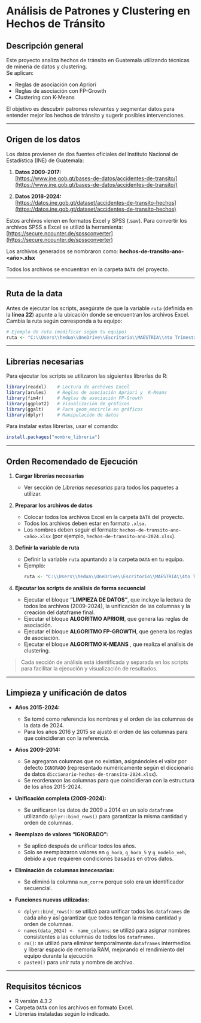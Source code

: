 # Análisis de Patrones y Clustering en Hechos de Tránsito

## Descripción general
Este proyecto analiza hechos de tránsito en Guatemala utilizando técnicas de minería de datos y clustering.  
Se aplican:

- Reglas de asociación con Apriori
- Reglas de asociación con FP-Growth
- Clustering con K-Means

El objetivo es descubrir patrones relevantes y segmentar datos para entender mejor los hechos de tránsito y sugerir posibles intervenciones.

---

## Origen de los datos

Los datos provienen de dos fuentes oficiales del Instituto Nacional de Estadística (INE) de Guatemala:

1. **Datos 2009-2017:**  
   [https://www.ine.gob.gt/bases-de-datos/accidentes-de-transito/](https://www.ine.gob.gt/bases-de-datos/accidentes-de-transito/)

2. **Datos 2018-2024:**  
   [https://datos.ine.gob.gt/dataset/accidentes-de-transito-hechos](https://datos.ine.gob.gt/dataset/accidentes-de-transito-hechos)  

Estos archivos vienen en formatos Excel y SPSS (.sav). Para convertir los archivos SPSS a Excel se utilizó la herramienta:  
[https://secure.ncounter.de/spssconverter](https://secure.ncounter.de/spssconverter)

Los archivos generados se nombraron como:  **hechos-de-transito-ano-<año>.xlsx**

Todos los archivos se encuentran en la carpeta `DATA` del proyecto.

---

## Ruta de la data

Antes de ejecutar los scripts, asegúrate de que la variable `ruta` (definida en la **línea 22**) apunte a la ubicación donde se encuentran los archivos Excel.  
Cambia la ruta según corresponda a tu equipo:

```r
# Ejemplo de ruta (modificar según tu equipo)
ruta <- "C:\\Users\\hedua\\OneDrive\\Escritorio\\MAESTRIA\\4to Trimestre\\INTRO. MINERIA DE DATOS\\Proyecto_Introduccion_Mineria_de_Datos\\DATA\\"
```


---
## Librerías necesarias

Para ejecutar los scripts se utilizaron las siguientes librerías de R:

```r
library(readxl)    # Lectura de archivos Excel
library(arules)    # Reglas de asociación Apriori y  K-Means
library(fim4r)     # Reglas de asociación FP-Growth
library(ggplot2)   # Visualización de gráficos
library(ggalt)     # Para geom_encircle en gráficos
library(dplyr)     # Manipulación de datos  
```

Para instalar estas librerías, usar el comando:
```r
install.packages("nombre_libreria")
```

---


## Orden Recomendado de Ejecución

1. **Cargar librerías necesarias**  
   - Ver sección de *Librerías necesarias* para todos los paquetes a utilizar.

2. **Preparar los archivos de datos**  
   - Colocar todos los archivos Excel en la carpeta `DATA` del proyecto.  
   - Todos los archivos deben estar en formato `.xlsx`.  
   - Los nombres deben seguir el formato: `hechos-de-transito-ano-<año>.xlsx` (por ejemplo, `hechos-de-transito-ano-2024.xlsx`).

3. **Definir la variable de ruta**  
   - Definir la variable `ruta` apuntando a la carpeta `DATA` en tu equipo.  
   - Ejemplo:  
     ```r
     ruta <- "C:\\Users\\hedua\\OneDrive\\Escritorio\\MAESTRIA\\4to Trimestre\\INTRO. MINERIA DE DATOS\\Proyecto_Introduccion_Mineria_de_Datos\\DATA\\"
     ```

4. **Ejecutar los scripts de análisis de forma secuencial**  
   - Ejecutar el bloque **“LIMPIEZA DE DATOS”**, que incluye la lectura de todos los archivos (2009-2024), la unificación de las columnas y la creación del dataframe final.
   - Ejecutar el bloque **ALGORITMO APRIORI**, que genera las reglas de asociación.  
   - Ejecutar el bloque **ALGORITMO FP-GROWTH**, que genera las reglas de asociación.  
   - Ejecutar el bloque **ALGORITMO K-MEANS** , que realiza el análisis de clustering.  


> Cada sección de análisis está identificada y separada en los scripts para facilitar la ejecución y visualización de resultados.


---
## Limpieza y unificación de datos

- **Años 2015-2024:**  
  - Se tomó como referencia los nombres y el orden de las columnas de la data de 2024.  
  - Para los años 2016 y 2015 se ajustó el orden de las columnas para que coincidieran con la referencia.

- **Años 2009-2014:**  
  - Se agregaron columnas que no existían, asignándoles el valor por defecto `IGNORADO` (representado numéricamente según el diccionario de datos `diccionario-hechos-de-transito-2024.xlsx`).  
  - Se reordenaron las columnas para que coincidieran con la estructura de los años 2015-2024.  
  
- **Unificación completa (2009-2024):**  
  - Se unificaron los datos de 2009 a 2014 en un solo `dataframe` utilizando `dplyr::bind_rows()` para garantizar la misma cantidad y orden de columnas.  

- **Reemplazo de valores “IGNORADO”:**  
  - Se aplicó después de unificar todos los años.  
  - Solo se reemplazaron valores en `g_hora`, `g_hora_5` y `g_modelo_veh`, debido a que requieren condiciones basadas en otros datos.


- **Eliminación de columnas innecesarias:**  
  - Se eliminó la columna `num_corre` porque solo era un identificador secuencial.

-  **Funciones nuevas utilizadas:** 
   - `dplyr::bind_rows()`: se utilizó para unificar todos los `dataframes` de cada año y así garantizar que todos tengan la misma cantidad y orden de columnas.  
   - `names(data_2024) <- name_columns`: se utilizó para asignar nombres consistentes a las columnas de todos los `dataframes`.  
   - `rm()`: se utilizó para eliminar temporalmente `dataframes` intermedios y liberar espacio de memoria RAM, mejorando el rendimiento del equipo durante la ejecución
   - `paste0()` para unir ruta y nombre de archivo.



---
## Requisitos técnicos

- R versión 4.3.2
- Carpeta `DATA` con los archivos en formato Excel.
- Librerías instaladas según lo indicado.